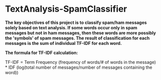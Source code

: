 # TextAnalysis-SpamClassifier  
**The key objectives of this project is to classify spam/ham messages solely based on text analysis. If some words occur only in spam messages but not in ham messages, then these words are more possibly the 'symbols' of spam messages. The result of classification for each messages is the sum of individual TF-IDF for each word.**    

**The formula for TF-IDF calculation:**

TF-IDF = Term Frequency (frequency of words/# of words in the message) * IDF (log(total number of messages/number of messages containing the word))

